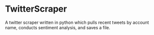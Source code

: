 # TwitterScraper
A twitter scraper written in python which pulls recent tweets by account name, conducts sentiment analysis, and saves a file.
